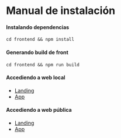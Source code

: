 # Manual de instalación

#### Instalando dependencias

    cd frontend && npm install

    
#### Generando build de front

    cd frontend && npm run build
    
    
#### Accediendo a web local

- [Landing](http://localhost:3000/landing)
- [App](http://localhost:3000/app)

#### Accediendo a web pública

- [Landing](https://dev.monkey.pe/legacy-key-web/landing/)
- [App](https://dev.monkey.pe/legacy-key-web/frontend/dist/app/)

